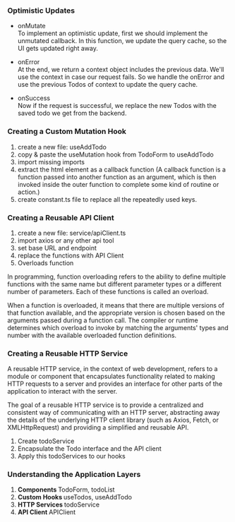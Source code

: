 ### Optimistic Updates
- onMutate <br>
To implement an optimistic update, first we should implement the unmutated callback. 
In this function, we update the query cache, so the UI gets updated right away.

- onError <br>
At the end, we return a context object includes the previous data. We'll use the context in case our request fails.
So we handle the onError and use the previous Todos of context to update the query cache. 

- onSuccess <br>
Now if the request is successful, we replace the new Todos with the saved todo we get from the backend.


### Creating a Custom Mutation Hook

1. create a new file: useAddTodo
2. copy & paste the useMutation hook from TodoForm to useAddTodo
3. import missing imports
4. extract the html element as a callback function (A callback function is a function passed into another function as an argument, which is then invoked inside the outer function to complete some kind of routine or action.)
5. create constant.ts file to replace all the repeatedly used keys.

### Creating a Reusable API Client

1. create a new file: service/apiClient.ts
2. import axios or any other api tool
3. set base URL and endpoint
4. replace the functions with API Client
5. Overloads function

In programming, function overloading refers to the ability to define multiple functions with the same name but different parameter types or a different number of parameters. Each of these functions is called an overload.

When a function is overloaded, it means that there are multiple versions of that function available, and the appropriate version is chosen based on the arguments passed during a function call. The compiler or runtime determines which overload to invoke by matching the arguments' types and number with the available overloaded function definitions.

### Creating a Reusable HTTP Service

A reusable HTTP service, in the context of web development, refers to a module or component that encapsulates functionality related to making HTTP requests to a server and provides an interface for other parts of the application to interact with the server.

The goal of a reusable HTTP service is to provide a centralized and consistent way of communicating with an HTTP server, abstracting away the details of the underlying HTTP client library (such as Axios, Fetch, or XMLHttpRequest) and providing a simplified and reusable API.

1. Create todoService
2. Encapsulate the Todo interface and the API client 
3. Apply this todoServices to our hooks

### Understanding the Application Layers

1. <b> Components </b>
TodoForm, todoList
2. <b> Custom Hooks </b>
useTodos, useAddTodo
3. <b> HTTP Services </b>
todoService
4. <b> API Client </b>
APIClient


